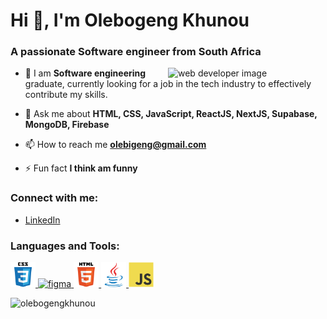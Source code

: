 # Hi 👋, I'm Olebogeng Khunou
### A passionate Software engineer from South Africa
<img  width = "50%" align="right" src="https://www.careerguide.com/career/wp-content/uploads/2020/03/full-stack-development.gif" alt="web developer image">

- 🌱 I am **Software engineering** graduate, currently looking for a job in the tech industry to effectively contribute my skills.

- 💬 Ask me about **HTML, CSS, JavaScript, ReactJS, NextJS, Supabase, MongoDB, Firebase**

- 📫 How to reach me **olebigeng@gmail.com**

- ⚡ Fun fact **I think am funny**

### Connect with me:

- [LinkedIn](https://linkedin.com/in/olebogengkhunou)

### Languages and Tools:
<p align="left"> <a href="https://www.w3schools.com/css/" target="_blank" rel="noreferrer"> <img src="https://raw.githubusercontent.com/devicons/devicon/master/icons/css3/css3-original-wordmark.svg" alt="css3" width="40" height="40"/> </a> <a href="https://www.figma.com/" target="_blank" rel="noreferrer"> <img src="https://www.vectorlogo.zone/logos/figma/figma-icon.svg" alt="figma" width="40" height="40"/> </a> <a href="https://www.w3.org/html/" target="_blank" rel="noreferrer"> <img src="https://raw.githubusercontent.com/devicons/devicon/master/icons/html5/html5-original-wordmark.svg" alt="html5" width="40" height="40"/> </a> <a href="https://www.java.com" target="_blank" rel="noreferrer"> <img src="https://raw.githubusercontent.com/devicons/devicon/master/icons/java/java-original.svg" alt="java" width="40" height="40"/> </a> <a href="https://developer.mozilla.org/en-US/docs/Web/JavaScript" target="_blank" rel="noreferrer"> <img src="https://raw.githubusercontent.com/devicons/devicon/master/icons/javascript/javascript-original.svg" alt="javascript" width="40" height="40"/> </a> <a href="https://www.php.net" target="_blank" rel="noreferrer"></a> </p>

<p><img align="left" src="https://github-readme-stats.vercel.app/api/top-langs?username=olebogengkhunou&show_icons=true&locale=en&layout=compact" alt="olebogengkhunou" /></p>
